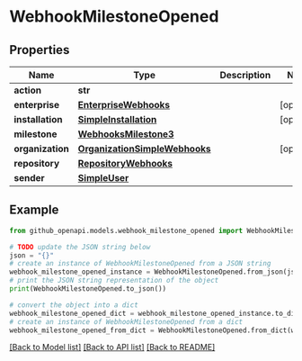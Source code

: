 # WebhookMilestoneOpened


## Properties

Name | Type | Description | Notes
------------ | ------------- | ------------- | -------------
**action** | **str** |  | 
**enterprise** | [**EnterpriseWebhooks**](EnterpriseWebhooks.md) |  | [optional] 
**installation** | [**SimpleInstallation**](SimpleInstallation.md) |  | [optional] 
**milestone** | [**WebhooksMilestone3**](WebhooksMilestone3.md) |  | 
**organization** | [**OrganizationSimpleWebhooks**](OrganizationSimpleWebhooks.md) |  | [optional] 
**repository** | [**RepositoryWebhooks**](RepositoryWebhooks.md) |  | 
**sender** | [**SimpleUser**](SimpleUser.md) |  | 

## Example

```python
from github_openapi.models.webhook_milestone_opened import WebhookMilestoneOpened

# TODO update the JSON string below
json = "{}"
# create an instance of WebhookMilestoneOpened from a JSON string
webhook_milestone_opened_instance = WebhookMilestoneOpened.from_json(json)
# print the JSON string representation of the object
print(WebhookMilestoneOpened.to_json())

# convert the object into a dict
webhook_milestone_opened_dict = webhook_milestone_opened_instance.to_dict()
# create an instance of WebhookMilestoneOpened from a dict
webhook_milestone_opened_from_dict = WebhookMilestoneOpened.from_dict(webhook_milestone_opened_dict)
```
[[Back to Model list]](../README.md#documentation-for-models) [[Back to API list]](../README.md#documentation-for-api-endpoints) [[Back to README]](../README.md)


